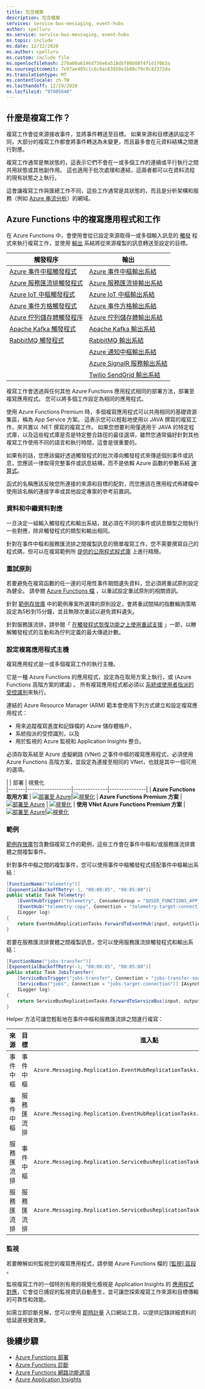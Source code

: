 ```yaml
---
title: 包含檔案
description: 包含檔案
services: service-bus-messaging, event-hubs
author: spelluru
ms.service: service-bus-messaging, event-hubs
ms.topic: include
ms.date: 12/12/2020
ms.author: spelluru
ms.custom: include file
ms.openlocfilehash: 279a00a6146d756e6a518dbf86b88f471d170b3a
ms.sourcegitcommit: 7e97ae405c1c6c8ac63850e1b88cf9c9c82372da
ms.translationtype: MT
ms.contentlocale: zh-TW
ms.lasthandoff: 12/29/2020
ms.locfileid: "97805646"
---
```

## <a name="what-is-a-replication-task"></a>什麼是複寫工作？

複寫工作會從來源接收事件，並將事件轉送至目標。
如果來源和目標通訊協定不同，大部分的複寫工作都會將事件轉送為未變更，而且最多會在元資料結構之間進行對應。 

複寫工作通常是無狀態的，這表示它們不會在一或多個工作的連續或平行執行之間共用狀態或其他副作用。 這也適用于批次處理和連結，這兩者都可以在資料流程的現有狀態之上執行。 

這會讓複寫工作與匯總工作不同，這些工作通常是具狀態的，而且是分析架構和服務（例如 [Azure 串流分析](/azure/stream-analytics/stream-analytics-introduction)）的網域。

## <a name="replication-applications-and-tasks-in-azure-functions"></a>Azure Functions 中的複寫應用程式和工作

在 Azure Functions 中，會使用會從已設定來源取得一或多個輸入訊息的 [觸發](/azure/azure-functions/functions-triggers-bindings) 程式來執行複寫工作，並使用 [輸出](/azure/azure-functions/functions-triggers-bindings#binding-direction) 系結將從來源複製的訊息轉送至設定的目標。 

| 觸發程序  | 輸出 |
|----------|--------|
| [Azure 事件中樞觸發程式](https://docs.microsoft.com/azure/azure-functions/functions-bindings-event-hubs-trigger?tabs=csharp) | [Azure 事件中樞輸出系結](https://docs.microsoft.com/azure/azure-functions/functions-bindings-event-hubs-output?tabs=csharp) |
| [Azure 服務匯流排觸發程式](https://docs.microsoft.com/azure/azure-functions/functions-bindings-service-bus-trigger?tabs=csharp) | [Azure 服務匯流排輸出系結](https://docs.microsoft.com/azure/azure-functions/functions-bindings-service-bus-output?tabs=csharp)
| [Azure IoT 中樞觸發程式](https://docs.microsoft.com/azure/azure-functions/functions-bindings-event-iot-trigger?tabs=csharp) | [Azure IoT 中樞輸出系結](https://docs.microsoft.com/azure/azure-functions/functions-bindings-event-iot-output?tabs=csharp)
| [Azure 事件方格觸發程式](https://docs.microsoft.com/azure/azure-functions/functions-bindings-event-grid-trigger?tabs=csharp) | [Azure 事件方格輸出系結](https://docs.microsoft.com/azure/azure-functions/functions-bindings-event-grid-output?tabs=csharp)
| [Azure 佇列儲存體觸發程序](https://docs.microsoft.com/azure/azure-functions/functions-bindings-storage-queue-trigger?tabs=csharp) | [Azure 佇列儲存體輸出系結](https://docs.microsoft.com/azure/azure-functions/functions-bindings-storage-queue-output?tabs=csharp)
| [Apache Kafka 觸發程式](https://github.com/azure/azure-functions-kafka-extension) | [Apache Kafka 輸出系結](https://github.com/azure/azure-functions-kafka-extension)
| [RabbitMQ 觸發程式](https://github.com/azure/azure-functions-rabbitmq-extension) | [RabbitMQ 輸出系結](https://github.com/azure/azure-functions-rabbitmq-extension) 
| | [Azure 通知中樞輸出系結](https://docs.microsoft.com/azure/azure-functions/functions-bindings-notification-hubs)
||[Azure SignalR 服務輸出系結](https://docs.microsoft.com/azure/azure-functions/functions-bindings-signalr-service-output?tabs=csharp)
||[Twilio SendGrid 輸出系結](https://docs.microsoft.com/azure/azure-functions/functions-bindings-sendgrid?tabs=csharp)

複寫工作會透過與任何其他 Azure Functions 應用程式相同的部署方法，部署至複寫應用程式。 您可以將多個工作設定為相同的應用程式。 

使用 Azure Functions Premium 時，多個複寫應用程式可以共用相同的基礎資源集區，稱為 App Service 方案。 這表示您可以輕鬆地使用以 JAVA 撰寫的複寫工作，來共置以 .NET 撰寫的複寫工作。 如果您想要利用僅適用于 JAVA 的特定程式庫，以及這些程式庫是否是特定整合路徑的最佳選項，雖然您通常偏好針對其他複寫工作使用不同的語言和執行時間，這會是很重要的。 

如果有的話，您應該偏好透過觸發程式的批次導向觸發程式來傳遞個別事件或訊息，您應該一律取得完整事件或訊息結構，而不是依賴 Azure 函數的參數系結 [運算式](https://docs.microsoft.com/azure/azure-functions/functions-bindings-expressions-patterns)。

函式的名稱應該反映您所連接的來源和目標的配對，而您應該在應用程式佈建檔中使用該名稱的連接字串或其他設定專案的參考前置詞。 

### <a name="data-and-metadata-mapping"></a>資料和中繼資料對應

一旦決定一組輸入觸發程式和輸出系結，就必須在不同的事件或訊息類型之間執行一些對應，除非觸發程式的類型和輸出相同。

針對在事件中樞和服務匯流排之間複製訊息的簡單複寫工作，您不需要撰寫自己的程式碼，但可以在複寫範例所 [提供的公用程式程式庫](https://github.com/Azure-Samples/azure-messaging-replication-dotnet/tree/main/src/Azure.Messaging.Replication) 上進行精簡。

### <a name="retry-policy"></a>重試原則

若要避免在複寫函數的任一邊的可用性事件期間遺失資料，您必須將重試原則設定為健全。 請參閱 [Azure Functions 檔](/azure/azure-functions/functions-bindings-error-pages) ，以重試設定重試原則的相關資訊。 

針對 [範例存放庫](https://github.com/Azure-Samples/azure-messaging-replication-dotnet) 中的範例專案所選擇的原則設定，會將重試間隔的指數輪詢策略設定為5秒到15分鐘，並且無限次重試以避免資料遺失。 

針對服務匯流排，請參閱「 [在觸發程式恢復功能之上使用重試支援](/azure/azure-functions/functions-bindings-error-pages#using-retry-support-on-top-of-trigger-resilience) 」一節，以瞭解觸發程式的互動和為佇列定義的最大傳遞計數。

### <a name="setting-up-a-replication-application-host"></a>設定複寫應用程式主機

複寫應用程式是一或多個複寫工作的執行主機。 

它是一種 Azure Functions 的應用程式，設定為在取用方案上執行，或 (Azure Functions 高階方案的建議) 。 所有複寫應用程式都必須以 [系統或使用者指派的受控識別](/azure/app-service/overview-managed-identity)來執行。 

連結的 Azure Resource Manager (ARM) 範本會使用下列方式建立和設定複寫應用程式：

* 用來追蹤複寫進度和記錄檔的 Azure 儲存體帳戶，
* 系統指派的受控識別，以及 
* 用於監視的 Azure 監視和 Application Insights 整合。

必須存取系結至 Azure 虛擬網路 (VNet) 之事件中樞的複寫應用程式，必須使用 Azure Functions 高階方案，並設定為連接至相同的 VNet，也就是其中一個可用的選項。


|       | 部署 | 視覺化  
|-------|------------------|--------------|---------------|
| **Azure Functions 取用方案** | [![部署至 Azure](https://raw.githubusercontent.com/Azure/azure-quickstart-templates/master/1-CONTRIBUTION-GUIDE/images/deploytoazure.svg?sanitize=true)](https://portal.azure.com/#create/Microsoft.Template/uri/https%3A%2F%2Fraw.githubusercontent.com%2FAzure-Samples%2Fazure-messaging-replication-dotnet%2Fmain%2Ftemplates%2FAconsumption%2Fazuredeploy.json)|[![視覺化](https://raw.githubusercontent.com/Azure/azure-quickstart-templates/master/1-CONTRIBUTION-GUIDE/images/visualizebutton.svg?sanitize=true)](http://armviz.io/#/?load=https%3A%2F%2Fraw.githubusercontent.com%2FAzure-Samples%2Fazure-messaging-replication-dotnet%2Fmain%2Ftemplates%2Fconsumption%2Fazuredeploy.json)
| **Azure Functions Premium 方案** |[![部署至 Azure](https://raw.githubusercontent.com/Azure/azure-quickstart-templates/master/1-CONTRIBUTION-GUIDE/images/deploytoazure.svg?sanitize=true)](https://portal.azure.com/#create/Microsoft.Template/uri/https%3A%2F%2Fraw.githubusercontent.com%2FAzure-Samples%2Fazure-messaging-replication-dotnet%2Fmain%2Ftemplates%2Fpremium%2Fazuredeploy.json) | [![視覺化](https://raw.githubusercontent.com/Azure/azure-quickstart-templates/master/1-CONTRIBUTION-GUIDE/images/visualizebutton.svg?sanitize=true)](http://armviz.io/#/?load=https%3A%2F%2Fraw.githubusercontent.com%2FAzure-Samples%2Fazure-messaging-replication-dotnet%2Fmain%2Ftemplates%2Fpremium%2Fazuredeploy.json)
| **使用 VNet Azure Functions Premium 方案** | [![部署至 Azure](https://raw.githubusercontent.com/Azure/azure-quickstart-templates/master/1-CONTRIBUTION-GUIDE/images/deploytoazure.svg?sanitize=true)](https://portal.azure.com/#create/Microsoft.Template/uri/https%3A%2F%2Fraw.githubusercontent.com%2FAzure-Samples%2Fazure-messaging-replication-dotnet%2Fmain%2Ftemplates%2Fpremium-vnet%2Fazuredeploy.json)|[![視覺化](https://raw.githubusercontent.com/Azure/azure-quickstart-templates/master/1-CONTRIBUTION-GUIDE/images/visualizebutton.svg?sanitize=true)](http://armviz.io/#/?load=https%3A%2F%2Fraw.githubusercontent.com%2FAzure-Samples%2Fazure-messaging-replication-dotnet%2Fmain%2Ftemplates%2Fpremium-vnet%2Fazuredeploy.json)


### <a name="examples"></a>範例

[範例存放庫](https://github.com/Azure-Samples/azure-messaging-replication-dotnet/)包含數個複寫工作的範例，這些工作會在事件中樞和/或服務匯流排實體之間複製事件。

針對事件中樞之間的複製事件，您可以使用事件中樞觸發程式搭配事件中樞輸出系結：

```csharp
[FunctionName("telemetry")]
[ExponentialBackoffRetry(-1, "00:00:05", "00:05:00")]
public static Task Telemetry(
    [EventHubTrigger("telemetry", ConsumerGroup = "$USER_FUNCTIONS_APP_NAME.telemetry", Connection = "telemetry-source-connection")] EventData[] input,
    [EventHub("telemetry-copy", Connection = "telemetry-target-connection")] EventHubClient outputClient,
    ILogger log)
{
    return EventHubReplicationTasks.ForwardToEventHub(input, outputClient, log);
}
```

若要在服務匯流排實體之間複製訊息，您可以使用服務匯流排觸發程式和輸出系結：

```csharp
[FunctionName("jobs-transfer")]
[ExponentialBackoffRetry(-1, "00:00:05", "00:05:00")]
public static Task JobsTransfer(
    [ServiceBusTrigger("jobs-transfer", Connection = "jobs-transfer-source-connection")] Message[] input,
    [ServiceBus("jobs", Connection = "jobs-target-connection")] IAsyncCollector<Message> output,
    ILogger log)
{
    return ServiceBusReplicationTasks.ForwardToServiceBus(input, output, log);
}
```

Helper 方法可讓您輕鬆地在事件中樞和服務匯流排之間進行複寫：

| 來源      | 目標      | 進入點 
|-------------|-------------|------------------------------------------------------------------------
| 事件中樞   | 事件中樞   | `Azure.Messaging.Replication.EventHubReplicationTasks.ForwardToEventHub`
| 事件中樞   | 服務匯流排 | `Azure.Messaging.Replication.EventHubReplicationTasks.ForwardToServiceBus`
| 服務匯流排 | 事件中樞   | `Azure.Messaging.Replication.ServiceBusReplicationTasks.ForwardToEventHub`
| 服務匯流排 | 服務匯流排 | `Azure.Messaging.Replication.ServiceBusReplicationTasks.ForwardToServiceBus`


### <a name="monitoring"></a>監視

若要瞭解如何監視您的複寫應用程式，請參閱 Azure Functions 檔的 [ [監視] 區段](https://docs.microsoft.com/azure/azure-functions/configure-monitoring) 。

監視複寫工作的一個特別有用的視覺化檢視是 Application Insights 的 [應用程式對應](https://docs.microsoft.com/azure/azure-monitor/app/app-map)，它會從已捕捉的監視資訊自動產生，並可讓您探索複寫工作來源和目標傳輸的可靠性和效能。

如需立即診斷見解，您可以使用 [即時計量](https://docs.microsoft.com/azure/azure-monitor/app/live-stream) 入口網站工具，以提供記錄詳細資料的低延遲視覺效果。

## <a name="next-steps"></a>後續步驟

* [Azure Functions 部署](/azure/azure-functions/functions-deployment-technologies)
* [Azure Functions 診斷](/azure/azure-functions/functions-diagnostics)
* [Azure Functions 網路功能選項](/azure/azure-functions/functions-networking-options)
* [Azure Application Insights](/azure/azure-monitor/app/app-insights-overview)